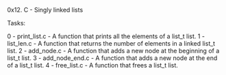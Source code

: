 0x12. C - Singly linked lists

Tasks:

0 - print_list.c - A function that prints all the elements of a list_t list.
1 - list_len.c - A function that returns the number of elements in a linked list_t list.
2 - add_node.c - A function that adds a new node at the beginning of a list_t list.
3 - add_node_end.c - A function that adds a new node at the end of a list_t list.
4 - free_list.c - A function that frees a list_t list.
